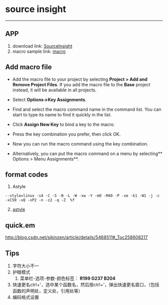 # source insight #

----------
## APP ##
1. download link: [SourceInsight](https://www.sourceinsight.com/download/ "SourceInsight")
2. macro sample link: [macro](macro "https://www.sourceinsight.com/download/macro-files/")


## Add macro file #



- Add the macro file to your project by selecting **Project > Add and Remove Project Files**. If you add the macro file to the **Base** project instead, it will be available in all projects.


- Select **Options->Key Assignments**.


- Find and select the macro command name in the command list. You can start to type its name to find it quickly in the list.


- Click **Assign New Key** to bind a key to the macro.


- Press the key combination you prefer, then click OK.


- Now you can run the macro command using the key combination.


- Alternatively, you can put the macro command on a menu by selecting** Options > Menu Assignments**.

## format codes ##
1. Astyle
```
--style=linux -s4 -C -S -N -L -W -xw -Y -m0 -M40 -P -xe -k1 -W1 -j -c -xC50 -xQ -xP2 -n -z2 -q -Z  %f
```
2. [astyle](http://blog.csdn.net/wzk456/article/details/24303021 "astyle")


## quick.em ##
http://blog.csdn.net/sikinzen/article/details/5468511#_Toc258608217
## Tips ##
1.  字符大小不一
2.  护眼模式
    1. 菜单栏-选项-参数-颜色标签： **R199 G237 B204**
3. 快速更名ctrl+'，选中某个函数名，然后按ctrl+'，弹出快速更名窗口，（包括函数的声明处，定义处，引用处等）
4. 编码格式设置
